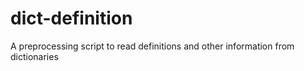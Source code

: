# dict-definition
A preprocessing script to read definitions and other information from dictionaries
